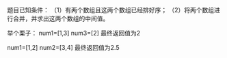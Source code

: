 题目已知条件：
（1）有两个数组且这两个数组已经排好序；
（2）将两个数组进行合并，并求出这两个数组的中间值。

举个栗子：
num1=[1,3]
num3=[2]
最终返回值为2

num1=[1,2]
num2=[3,4]
最终返回值为2.5
